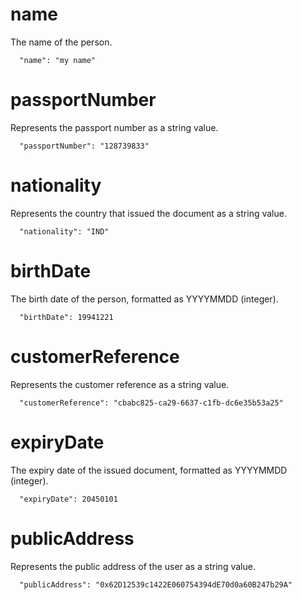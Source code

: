 # name

The name of the person.

```
  "name": "my name"
```

# passportNumber

Represents the passport number as a string value.

```
  "passportNumber": "128739833"
```

# nationality

Represents the country that issued the document as a string value.

```
  "nationality": "IND"
```

# birthDate

The birth date of the person, formatted as YYYYMMDD (integer).

```
  "birthDate": 19941221
```

# customerReference

Represents the customer reference as a string value.

```
  "customerReference": "cbabc825-ca29-6637-c1fb-dc6e35b53a25"
```

# expiryDate

The expiry date of the issued document, formatted as YYYYMMDD (integer).

```
  "expiryDate": 20450101
```

# publicAddress

Represents the public address of the user as a string value.

```
  "publicAddress": "0x62D12539c1422E060754394dE70d0a60B247b29A"
```
